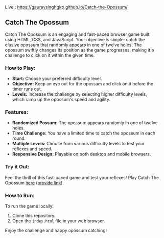 Live : https://gauravsinghgkp.github.io/Catch-the-Opossum/

## Catch The Opossum 

Catch The Opossum is an engaging and fast-paced browser game built using HTML, CSS, and JavaScript. 
Your objective is simple: catch the elusive opossum that randomly appears in one of twelve holes! 
The opossum swiftly changes its position as the game progresses, making it a challenge to click on it within the given time.

### How to Play:
- **Start:** Choose your preferred difficulty level.
- **Objective:** Keep an eye out for the opossum and click on it before the timer runs out.
- **Levels:** Increase the challenge by selecting higher difficulty levels, which ramp up the opossum's speed and agility.

### Features:
- **Randomized Possum:** The opossum appears randomly in one of twelve holes.
- **Time Challenge:** You have a limited time to catch the opossum in each round.
- **Multiple Levels:** Choose from various difficulty levels to test your reflexes and speed.
- **Responsive Design:** Playable on both desktop and mobile browsers.

### Try it Out:
Feel the thrill of this fast-paced game and test your reflexes! Play Catch The Opossum [here](#) ([provide link](https://gauravsinghgkp.github.io/Catch-the-Opossum/)).

### How to Run:
To run the game locally:
1. Clone this repository.
2. Open the `index.html` file in your web browser.

Enjoy the challenge and happy opossum catching!
